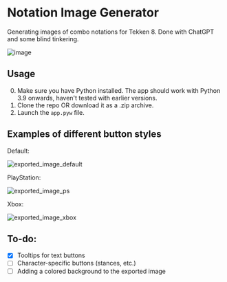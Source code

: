 # Notation Image Generator
Generating images of combo notations for Tekken 8. Done with ChatGPT and some blind tinkering.

![image](https://github.com/LolJohn11/NotationImageGenerator/assets/49366383/dc5b2d7b-0ce3-4798-b708-ca0a2c04d603)

## Usage
0. Make sure you have Python installed. The app should work with Python 3.9 onwards, haven't tested with earlier versions.
1. Clone the repo OR download it as a .zip archive.
2. Launch the `app.pyw` file.

## Examples of different button styles

Default:

![exported_image_default](https://github.com/LolJohn11/NotationImageGenerator/assets/49366383/c05b7dc8-71c3-4e0a-bb73-6fa61a78b44a)

PlayStation:

![exported_image_ps](https://github.com/LolJohn11/NotationImageGenerator/assets/49366383/7298c76b-2e1d-4711-bdde-8e54f2fe54e2)

Xbox:

![exported_image_xbox](https://github.com/LolJohn11/NotationImageGenerator/assets/49366383/49ca8e6d-e109-4ae0-bebd-30d356c9d098)

## To-do:
- [X] Tooltips for text buttons
- [ ] Character-specific buttons (stances, etc.)
- [ ] Adding a colored background to the exported image
